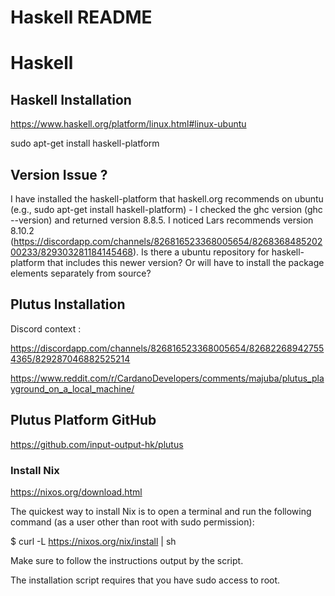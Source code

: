# Haskell README


# Haskell

## Haskell Installation

https://www.haskell.org/platform/linux.html#linux-ubuntu

 sudo apt-get install haskell-platform

## Version Issue ?

I have installed the haskell-platform that haskell.org recommends on ubuntu (e.g., sudo apt-get install haskell-platform) - I checked the ghc version (ghc --version) and returned version 8.8.5. I noticed Lars recommends version 8.10.2 (https://discordapp.com/channels/826816523368005654/826836848520200233/829303281184145468). 
Is there a ubuntu repository for haskell-platform that includes this newer version? Or will have to install the package elements separately from source?

## Plutus Installation

Discord context :

https://discordapp.com/channels/826816523368005654/826822689427554365/829287046882525214

https://www.reddit.com/r/CardanoDevelopers/comments/majuba/plutus_playground_on_a_local_machine/

## Plutus Platform GitHub

https://github.com/input-output-hk/plutus

### Install Nix

https://nixos.org/download.html

The quickest way to install Nix is to open a terminal and run the following command (as a user other than root with sudo permission):

$ curl -L https://nixos.org/nix/install | sh

Make sure to follow the instructions output by the script.

The installation script requires that you have sudo access to root.
